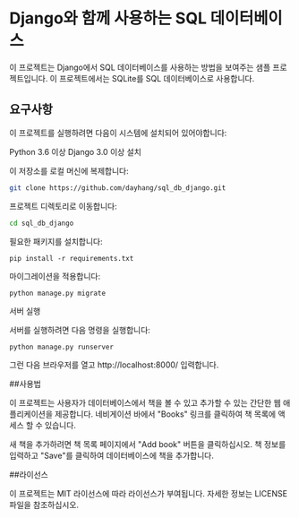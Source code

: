 # Django와 함께 사용하는 SQL 데이터베이스

이 프로젝트는 Django에서 SQL 데이터베이스를 사용하는 방법을 보여주는 샘플 프로젝트입니다. 이 프로젝트에서는 SQLite를 SQL 데이터베이스로 사용합니다.

## 요구사항

이 프로젝트를 실행하려면 다음이 시스템에 설치되어 있어야합니다:

Python 3.6 이상
Django 3.0 이상
설치

이 저장소를 로컬 머신에 복제합니다:

```bash
git clone https://github.com/dayhang/sql_db_django.git
```
프로젝트 디렉토리로 이동합니다:

```bash
cd sql_db_django
```
필요한 패키지를 설치합니다:

```
pip install -r requirements.txt
```

마이그레이션을 적용합니다:
```
python manage.py migrate
```
서버 실행

서버를 실행하려면 다음 명령을 실행합니다:

```
python manage.py runserver
```

그런 다음 브라우저를 열고 http://localhost:8000/ 입력합니다.

##사용법

이 프로젝트는 사용자가 데이터베이스에서 책을 볼 수 있고 추가할 수 있는 간단한 웹 애플리케이션을 제공합니다. 네비게이션 바에서 "Books" 링크를 클릭하여 책 목록에 액세스 할 수 있습니다.

새 책을 추가하려면 책 목록 페이지에서 "Add book" 버튼을 클릭하십시오. 책 정보를 입력하고 "Save"를 클릭하여 데이터베이스에 책을 추가합니다.

##라이선스

이 프로젝트는 MIT 라이선스에 따라 라이선스가 부여됩니다. 자세한 정보는 LICENSE 파일을 참조하십시오.
